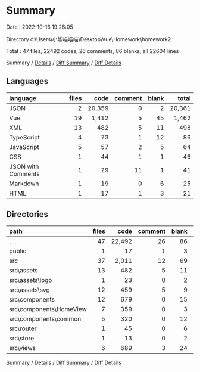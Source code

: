 # Summary

Date : 2022-10-16 19:26:05

Directory c:\\Users\\小能喵喵喵\\Desktop\\Vue\\Homework\\homework2

Total : 47 files,  22492 codes, 26 comments, 86 blanks, all 22604 lines

Summary / [Details](details.md) / [Diff Summary](diff.md) / [Diff Details](diff-details.md)

## Languages
| language | files | code | comment | blank | total |
| :--- | ---: | ---: | ---: | ---: | ---: |
| JSON | 2 | 20,359 | 0 | 2 | 20,361 |
| Vue | 19 | 1,412 | 5 | 45 | 1,462 |
| XML | 13 | 482 | 5 | 11 | 498 |
| TypeScript | 4 | 73 | 1 | 12 | 86 |
| JavaScript | 5 | 57 | 2 | 5 | 64 |
| CSS | 1 | 44 | 1 | 1 | 46 |
| JSON with Comments | 1 | 29 | 11 | 1 | 41 |
| Markdown | 1 | 19 | 0 | 6 | 25 |
| HTML | 1 | 17 | 1 | 3 | 21 |

## Directories
| path | files | code | comment | blank | total |
| :--- | ---: | ---: | ---: | ---: | ---: |
| . | 47 | 22,492 | 26 | 86 | 22,604 |
| public | 1 | 17 | 1 | 3 | 21 |
| src | 37 | 2,011 | 12 | 69 | 2,092 |
| src\\assets | 13 | 482 | 5 | 11 | 498 |
| src\\assets\\logo | 1 | 23 | 0 | 2 | 25 |
| src\\assets\\svg | 12 | 459 | 5 | 9 | 473 |
| src\\components | 12 | 679 | 0 | 15 | 694 |
| src\\components\\HomeView | 7 | 359 | 0 | 3 | 362 |
| src\\components\\common | 5 | 320 | 0 | 12 | 332 |
| src\\router | 1 | 45 | 0 | 6 | 51 |
| src\\store | 1 | 13 | 0 | 2 | 15 |
| src\\views | 6 | 689 | 3 | 24 | 716 |

Summary / [Details](details.md) / [Diff Summary](diff.md) / [Diff Details](diff-details.md)